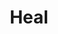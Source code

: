 ---
title: "Heal"
index: "heal"
permalink: /spells/heal/
tags:
  - Spell
  - 6th Level
  - Evocation
available_for:
  - Cleric
  - Druid
level: "6th Level"
school: "Evocation"
range: "60 ft"
comp:
  - V
  - S
description: |
  Choose a creature that you can see within range. A surge of positive energy washes through the creature, causing it to regain 70 hit points. This spell also ends blindness, deafness, and any diseases affecting the target. This spell has no effect on constructs or undead.

  **At higher levels.** When you cast this spell using a spell slot of 7th level or higher, the amount of healing increases by 10 for each slot level above 6th.
excerpt: "Choose a creature that you can see within range."
source: "Basic Rules"
---